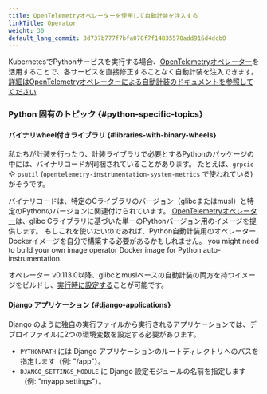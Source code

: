 ```yaml
---
title: OpenTelemetryオペレーターを使用して自動計装を注入する
linkTitle: Operator
weight: 30
default_lang_commit: 3d737b777f7bfa070f7f14835570add916d4dcb0
---
```


KubernetesでPythonサービスを実行する場合、[OpenTelemetryオペレーター](https://github.com/open-telemetry/opentelemetry-operator)を活用することで、各サービスを直接修正することなく自動計装を注入できます。
[詳細はOpenTelemetryオペレーターによる自動計装のドキュメントを参照してください](/docs/platforms/kubernetes/operator/automatic/)

### Python 固有のトピック {#python-specific-topics}

#### バイナリwheel付きライブラリ {#libraries-with-binary-wheels}

私たちが計装を行ったり、計装ライブラリで必要とするPythonのパッケージの中には、バイナリコードが同梱されていることがあります。
たとえば、`grpcio` や `psutil` (`opentelemetry-instrumentation-system-metrics` で使われている) がそうです。

バイナリコードは、特定のCライブラリのバージョン（glibcまたはmusl）と特定のPythonのバージョンに関連付けられています。
[OpenTelemetryオペレーター](https://github.com/open-telemetry/opentelemetry-operator)は、glibc Cライブラリに基づいた単一のPythonバージョン用のイメージを提供します。
もしこれを使いたいのであれば、Python自動計装用のオペレーターDockerイメージを自分で構築する必要があるかもしれません。
you might need to build your own image operator Docker image for Python auto-instrumentation.

オペレーター v0.113.0以降、glibcとmuslベースの自動計装の両方を持つイメージをビルドし、[実行時に設定する](/docs/platforms/kubernetes/operator/automatic/#annotations-python-musl)ことが可能です。

#### Django アプリケーション {#django-applications}

Django のように独自の実行ファイルから実行されるアプリケーションでは、デプロイファイルに2つの環境変数を設定する必要があります。

- `PYTHONPATH` には Django アプリケーションのルートディレクトリへのパスを指定します（例: "/app"）。
- `DJANGO_SETTINGS_MODULE` に Django 設定モジュールの名前を指定します（例: "myapp.settings"）。
